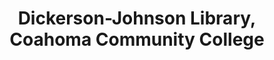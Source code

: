 ---
layout: repo
title: "Dickerson-Johnson Library, Coahoma Community College"
id: 23297
permalink: repos/23297/
---